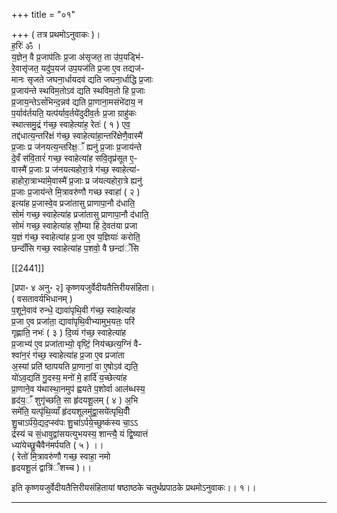 +++
title = "०१"

+++
( तत्र प्रथमोऽनुवाकः )।  
ह॒रिः॑ ॐ ।  
य॒ज्ञेन॒ वै प्र॒जाप॑तिः प्र॒जा अ॑सृजत॒ ता उ॑प॒यड्भि॑-  
रे॒वासृ॑जत॒ यदु॑प॒यज॑ उप॒यज॑ति प्र॒जा ए॒व तद्यज॑-  
मानः सृजते जघना॒र्धायदव॑ द्यति जघना॒र्धाद्धि प्र॒जाः  
प्र॒जाय॑न्ते स्थविम॒तोऽव॑ द्यति स्थविम॒तो हि प्र॒जाः  
प्र॒जाय॒न्तेऽसं॑भिन्द॒न्नव॑ द्यति प्रा॒णाना॒मसंभे॑दाय॒ न  
प॒र्याव॑र्तयति॒ यत्प॑र्याव॒र्तये॑दुदीव॒र्तः प्र॒जा ग्राहु॑कः  
स्थात्समु॒द्रं ग॑च्छ॒ स्वाहेत्या॑ह॒ रेतः॑ ( १ ) एव॒  
तद्द॑धात्य॒न्तरि॑क्षं ग॑च्छ॒ स्वाहेत्या॑हा॒न्तरि॑क्षेणै॒वास्मै॑  
प्र॒जाः प्र ज॑नयत्य॒न्तरि॑क्ष॒ँ ह्यनु॑ प्र॒जाः प्र॒जाय॑न्ते  
दे॒वँ स॑वि॒तारं॑ गच्छ॒ स्वाहेत्या॑ह सवि॒तृप्र॑सूत ए॒-  
वास्मै॑ प्र॒जाः प्र ज॑नयत्यहोरा॒त्रे ग॑च्छ॒ स्वाहेत्या॑-  
हाहोरा॒त्राभ्या॑मे॒वास्मै॑ प्र॒जाः प्र ज॑यत्यहोरा॒त्रे ह्यनु॑  
प्र॒जाः प्र॒जाय॑न्ते मि॒त्रावरु॑णौ गच्छ स्वाहा॑ ( २ )  
इत्या॑ह प्र॒जास्वे॒व प्रजा॑तासु प्राणापा॒नौ द॑धाति॒  
सोमं॑ गच्छ॒ स्वाहेत्या॑ह प्रजा॑तासु प्राणापा॒नौ द॑धाति॒  
सोमं॑ गच्छ॒ स्वाहेत्या॑ह सौ॒म्या हि दे॒वत॑या प्रजा  
य॒ज्ञं ग॑च्छ॒ स्वाहेत्या॑ह प्र॒जा ए॒व य॒ज्ञियाः॑ करोति॒  
छन्दाँ॑सि गच्छ॒ स्वाहेत्या॑ह प॒शवो॒ वै छन्दा॑ँसि

[[2441]]

[प्रपा॰ ४ अनु॰ २] कृष्णयजुर्वेदीयतैत्तिरीयसंहिता।  
( वसतावर्यभिधानम् )  
प॒शूने॒वाव॑ रुन्धे॒ द्यावा॑पृथि॒वी ग॑च्छ॒ स्वाहेत्या॑ह  
प्र॒जा ए॒व प्रजा॑ता॒ द्यावा॑पृथि॒वीभ्यामुभ॒यतः॒ परि॑  
गृह्णाति॒ नभः॑ ( ३ ) दि॒व्यं ग॑च्छ॒ स्वाहेत्या॑ह  
प्र॒जाभ्य॑ ए॒व प्रजा॑ताभ्यो॒ वृष्टिं॒ निय॑च्छत्य॒ग्निं वै-  
श्वा॑न॒रं ग॑च्छ॒ स्वाहेत्या॑ह प्र॒जा ए॒व प्रजा॑ता  
अ॒स्यां प्रति॑ ष्ठापयति प्रा॒णानां॒ वा ए॒षोऽव॑ द्यति॒  
यो॑ऽव॒द्यति॑ गु॒दस्य॒ मनो॑ मे॒ हार्दि॑ य॒च्छेत्या॑ह  
प्रा॒णाने॒व य॑थास्था॒नमुप॑ ह्वयते प॒शोर्वा आल॑ब्धस्य॒  
हृद॑य॒ँ शुगृ॑च्छति॒ सा हृ॑दयशू॒लम् ( ४ ) अ॒भि  
समे॑ति॒ यत्पृ॑थि॒व्याँ हृ॑दयशूलमु॑द्वा॒सये॑त्पृथि॒वीँ  
शु॒चाऽर्प॑ये॒द्यद॒प्स्व॑पः शु॒चा॑ऽर्पये॒च्छुष्क॑स्य चा॒ऽऽ  
र्द्रस्य॑ च सं॒धावुद्वा॑सयत्युभयस्य॒ शान्त्यै॒ यं द्वि॒ष्यात्तं  
ध्या॑येच्छु॒चैवैन॑मर्पयति ( ५ ) ।।  
( रेतो॑ मि॒त्रावरु॑णौ गच्छ॒ स्वाहा॒ नमो  
हृदयशू॒लं द्वात्रि॑ँशच्च )।।

इति कृष्णयजुर्वेदीयतैत्तिरीयसंहितायां षष्ठाष्ठके चतुर्थप्रपाठके प्रथमोऽनुवाकः।। १।।  
___________
